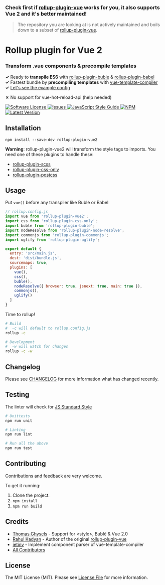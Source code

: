 ### Check first if [rollup-plugin-vue] works for you, it also supports Vue 2 and it's better maintained!

> The repository you are looking at is not actively maintained and boils down to a subset of [rollup-plugin-vue].

# Rollup plugin for Vue 2

### Transform .vue components & precompile templates

__&checkmark;__ Ready to __transpile ES6__ with [rollup-plugin-buble] & [rollup-plugin-babel]  
__&checkmark;__ Fastest bundle by __precompiling templates__ with [vue-template-compiler]  
__&checkmark;__ [Let's see the example config](#usage)
 
__&cross;__ No support for vue-hot-reload-api (help needed)  

<a href="LICENSE">
  <img src="https://img.shields.io/badge/license-MIT-brightgreen.svg" alt="Software License" />
</a>
<a href="https://github.com/thgh/rollup-plugin-vue2/issues">
  <img src="https://img.shields.io/github/issues/thgh/rollup-plugin-vue2.svg" alt="Issues" />
</a>
<a href="http://standardjs.com/">
  <img src="https://img.shields.io/badge/code%20style-standard-brightgreen.svg" alt="JavaScript Style Guide" />
</a>
<a href="https://npmjs.org/package/rollup-plugin-vue2">
  <img src="https://img.shields.io/npm/v/rollup-plugin-vue2.svg?style=flat-squar" alt="NPM" />
</a>
<a href="https://github.com/thgh/rollup-plugin-vue2/releases">
  <img src="https://img.shields.io/github/release/thgh/rollup-plugin-vue2.svg" alt="Latest Version" />
</a>
  
## Installation
```
npm install --save-dev rollup-plugin-vue2
```

**Warning**: rollup-plugin-vue2 will transform the style tags to imports. You need one of these plugins to handle these:

- [rollup-plugin-scss]
- [rollup-plugin-css-only]
- [rollup-plugin-postcss]

## Usage
Put `vue()` before any transpiler like Bublé or Babel
```js
// rollup.config.js
import vue from 'rollup-plugin-vue2';
import css from 'rollup-plugin-css-only';
import buble from 'rollup-plugin-buble';
import nodeResolve from 'rollup-plugin-node-resolve';
import commonjs from 'rollup-plugin-commonjs';
import uglify from 'rollup-plugin-uglify';

export default {
  entry: 'src/main.js',
  dest: 'dist/bundle.js',
  sourcemaps: true,
  plugins: [
    vue(),
    css(),
    buble(),
    nodeResolve({ browser: true, jsnext: true, main: true }),
    commonjs(),
    uglify()
  ]
}
```

Time to rollup!

```bash
# Build
#  -c will default to rollup.config.js
rollup -c

# Development
#  -w will watch for changes
rollup -c -w
```

## Changelog

Please see [CHANGELOG](CHANGELOG.md) for more information what has changed recently.

## Testing

The linter will check for [JS Standard Style](http://standardjs.com/)

``` bash
# Unittests
npm run unit

# Linting
npm run lint

# Run all the above
npm run test
```

## Contributing

Contributions and feedback are very welcome.

To get it running:
  1. Clone the project.
  2. `npm install`
  3. `npm run build`

## Credits

- [Thomas Ghysels](https://github.com/thgh) - Support for &lt;style>, Bublé & Vue 2.0
- [Rahul Kadyan](https://github.com/znck) - Author of the original [rollup-plugin-vue]
- [jetiny](https://github.com/jetiny) - Implement component parser of vue-template-compiler
- [All Contributors][link-contributors]

## License

The MIT License (MIT). Please see [License File](LICENSE) for more information.

[link-author]: https://github.com/thgh
[link-contributors]: ../../contributors
[rollup-plugin-vue]: https://www.npmjs.com/package/rollup-plugin-vue
[rollup-plugin-vue2]: https://www.npmjs.com/package/rollup-plugin-vue2
[rollup-plugin-css-only]: https://www.npmjs.com/package/rollup-plugin-css-only
[rollup-plugin-postcss]: https://www.npmjs.com/package/rollup-plugin-postcss
[rollup-plugin-scss]: https://www.npmjs.com/package/rollup-plugin-scss
[rollup-plugin-buble]: https://www.npmjs.com/package/rollup-plugin-buble
[rollup-plugin-babel]: https://www.npmjs.com/package/rollup-plugin-babel
[vue-template-compiler]: https://www.npmjs.com/package/vue-template-compiler
